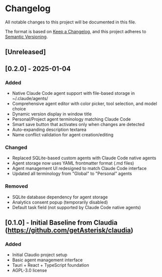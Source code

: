 # Changelog

All notable changes to this project will be documented in this file.

The format is based on [Keep a Changelog](https://keepachangelog.com/en/1.0.0/),
and this project adheres to [Semantic Versioning](https://semver.org/spec/v2.0.0.html).

## [Unreleased]

## [0.2.0] - 2025-01-04

### Added
- Native Claude Code agent support with file-based storage in ~/.claude/agents/
- Comprehensive agent editor with color picker, tool selection, and model choice
- Dynamic version display in window title
- Personal/Project agent terminology matching Claude Code
- Smart save button that activates only when changes are detected
- Auto-expanding description textarea
- Name conflict validation for agent creation/editing

### Changed
- Replaced SQLite-based custom agents with Claude Code native agents
- Agent storage now uses YAML frontmatter format (.md files)
- Agent management UI redesigned to match Claude Code interface
- Updated all terminology from "Global" to "Personal" agents

### Removed
- SQLite database dependency for agent storage
- Analytics consent popup (temporarily disabled)
- Default task field (not supported by Claude Code native agents)

## [0.1.0] - Initial Baseline from Claudia (https://github.com/getAsterisk/claudia)

### Added
- Initial Claudio project setup
- Basic agent management interface
- Tauri + React + TypeScript foundation
- AGPL-3.0 license
